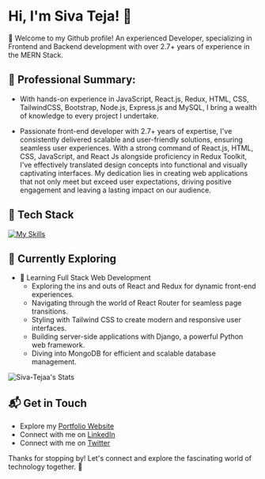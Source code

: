 # Hi, I'm Siva Teja! 👋

👋 Welcome to my Github profile! An experienced Developer, specializing in Frontend and Backend development with over 2.7+ years of experience in the MERN Stack.

<!--
## 🚀 About Me
-->
## 💼 Professional Summary:
- With hands-on experience in JavaScript, React.js, Redux, HTML, CSS, TailwindCSS, Bootstrap, Node.js, Express.js and MySQL, I bring a wealth of knowledge to every project I undertake.

- Passionate front-end developer with 2.7+ years of expertise, I've consistently delivered scalable and user-friendly solutions, ensuring seamless user experiences. With a strong command of React.js, HTML, CSS, JavaScript, and React Js alongside proficiency in Redux Toolkit, I've effectively translated design concepts into functional and visually captivating interfaces. My dedication lies in creating web applications that not only meet but exceed user expectations, driving positive engagement and leaving a lasting impact on our audience.

<!--
## My Articles
- [JavaScript Engine and Runtime Explained](https://www.freecodecamp.org/news/javascript-engine-and-runtime-explained/)
-->


## 🚀 Tech Stack
[![My Skills](https://skillicons.dev/icons?i=html,css,js,react,redux,tailwind,nodejs,express,mongodb,mysql,java)](https://skillicons.dev)

## 🌱 Currently Exploring

- 🚀 Learning Full Stack Web Development
  - Exploring the ins and outs of React and Redux for dynamic front-end experiences.
  - Navigating through the world of React Router for seamless page transitions.
  - Styling with Tailwind CSS to create modern and responsive user interfaces.
  - Building server-side applications with Django, a powerful Python web framework.
  - Diving into MongoDB for efficient and scalable database management.
  
<!--
 ## 🏆 Achievements

- 🌟 Completed Hacktoberfest 2023 - Contributed to open source projects and celebrated the spirit of collaboration.

-->

![Siva-Tejaa's Stats](https://github-readme-stats.vercel.app/api?username=Siva-Tejaa&theme=vue-dark&show_icons=true&hide_border=true&count_private=true)

## 📬 Get in Touch

- Explore my [Portfolio Website](https://sivateja.vercel.app/)
- Connect with me on [LinkedIn](https://www.linkedin.com/in/siva-tejaa/)
- Connect with me on [Twitter](https://twitter.com/Siva_Tejaa)

Thanks for stopping by! Let's connect and explore the fascinating world of technology together. 🚀


<!--
- 🔭 I’m currently working on Xoriant Solutions Pvt. Ltd.
- 🌱 I’m currently learning MERN Stack.
- 👯 I’m looking to collaborate on open-source projects related to web development.
- 🤔 I’m looking for help with mastering advanced concepts in JavaScript and DSA.
- 💬 Ask me about my experience with Agile methodologies in software development.
- 📫 How to reach me: Feel free to reach out to me via email at asivateja1999@gmail.com or connect with me on LinkedIn.
- 😄 Pronouns: He/Him
- ⚡ Fun fact: I'm a coffee enthusiast and love trying out new brewing methods!
-->
